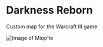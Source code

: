 # Darkness Reborn

Custom map for the Warcraft III game

![Image of Miqo'te](https://konachan.net/sample/dd3d50d03856d7975a12ea1d82fdae43/Konachan.com%20-%20344211%20sample.jpg)

